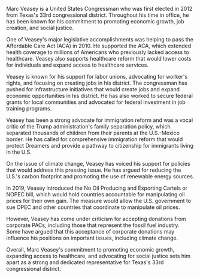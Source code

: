 Marc Veasey is a United States Congressman who was first elected in 2012 from Texas's 33rd congressional district. Throughout his time in office, he has been known for his commitment to promoting economic growth, job creation, and social justice.

One of Veasey's major legislative accomplishments was helping to pass the Affordable Care Act (ACA) in 2010. He supported the ACA, which extended health coverage to millions of Americans who previously lacked access to healthcare. Veasey also supports healthcare reform that would lower costs for individuals and expand access to healthcare services.

Veasey is known for his support for labor unions, advocating for worker's rights, and focusing on creating jobs in his district. The congressman has pushed for infrastructure initiatives that would create jobs and expand economic opportunities in his district. He has also worked to secure federal grants for local communities and advocated for federal investment in job training programs.

Veasey has been a strong advocate for immigration reform and was a vocal critic of the Trump administration's family separation policy, which separated thousands of children from their parents at the U.S.-Mexico border. He has called for comprehensive immigration reform that would protect Dreamers and provide a pathway to citizenship for immigrants living in the U.S.

On the issue of climate change, Veasey has voiced his support for policies that would address this pressing issue. He has argued for reducing the U.S.'s carbon footprint and promoting the use of renewable energy sources.

In 2019, Veasey introduced the No Oil Producing and Exporting Cartels or NOPEC bill, which would hold countries accountable for manipulating oil prices for their own gain. The measure would allow the U.S. government to sue OPEC and other countries that coordinate to manipulate oil prices.

However, Veasey has come under criticism for accepting donations from corporate PACs, including those that represent the fossil fuel industry. Some have argued that this acceptance of corporate donations may influence his positions on important issues, including climate change.

Overall, Marc Veasey's commitment to promoting economic growth, expanding access to healthcare, and advocating for social justice sets him apart as a strong and dedicated representative for Texas's 33rd congressional district.
